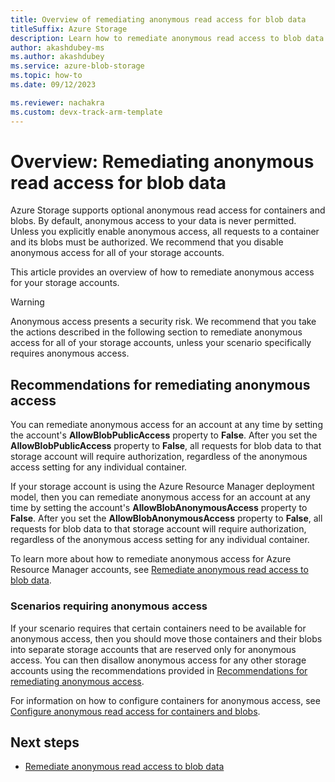 ```yaml
---
title: Overview of remediating anonymous read access for blob data
titleSuffix: Azure Storage
description: Learn how to remediate anonymous read access to blob data for both Azure Resource Manager and classic storage accounts.
author: akashdubey-ms
ms.author: akashdubey
ms.service: azure-blob-storage
ms.topic: how-to
ms.date: 09/12/2023

ms.reviewer: nachakra
ms.custom: devx-track-arm-template
---
```


# Overview: Remediating anonymous read access for blob data

Azure Storage supports optional anonymous read access for containers and blobs. By default, anonymous access to your data is never permitted. Unless you explicitly enable anonymous access, all requests to a container and its blobs must be authorized. We recommend that you disable anonymous access for all of your storage accounts.

This article provides an overview of how to remediate anonymous access for your storage accounts.

> [!WARNING]
> Anonymous access presents a security risk. We recommend that you take the actions described in the following section to remediate anonymous access for all of your storage accounts, unless your scenario specifically requires anonymous access.

## Recommendations for remediating anonymous access

You can remediate anonymous access for an account at any time by setting the account's **AllowBlobPublicAccess** property to **False**. After you set the **AllowBlobPublicAccess** property to **False**, all requests for blob data to that storage account will require authorization, regardless of the anonymous access setting for any individual container.

If your storage account is using the Azure Resource Manager deployment model, then you can remediate anonymous access for an account at any time by setting the account's **AllowBlobAnonymousAccess** property to **False**. After you set the **AllowBlobAnonymousAccess** property to **False**, all requests for blob data to that storage account will require authorization, regardless of the anonymous access setting for any individual container.

To learn more about how to remediate anonymous access for Azure Resource Manager accounts, see [Remediate anonymous read access to blob data](anonymous-read-access-prevent.md).

### Scenarios requiring anonymous access

If your scenario requires that certain containers need to be available for anonymous access, then you should move those containers and their blobs into separate storage accounts that are reserved only for anonymous access. You can then disallow anonymous access for any other storage accounts using the recommendations provided in [Recommendations for remediating anonymous access](#recommendations-for-remediating-anonymous-access).

For information on how to configure containers for anonymous access, see [Configure anonymous read access for containers and blobs](anonymous-read-access-configure.md).

## Next steps

- [Remediate anonymous read access to blob data](anonymous-read-access-prevent.md)
